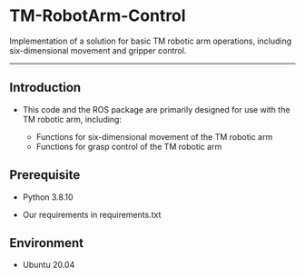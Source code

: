 # TM-RobotArm-Control

Implementation of a solution for basic TM robotic arm operations, including six-dimensional movement and gripper control.

***

## **Introduction**

- This code and the ROS package are primarily designed for use with the TM robotic arm, including:

   - Functions for six-dimensional movement of the TM robotic arm
   - Functions for grasp control of the TM robotic arm

## Prerequisite

* Python 3.8.10

* Our requirements in requirements.txt

## Environment

* Ubuntu 20.04   
